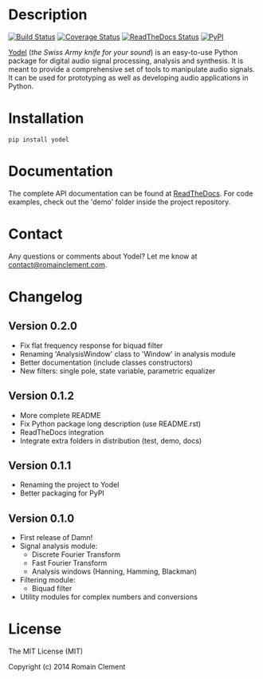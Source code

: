 Description
===========

[![Build Status](https://travis-ci.org/rclement/yodel.svg?branch=develop)](https://travis-ci.org/rclement/yodel)
[![Coverage Status](https://coveralls.io/repos/rclement/yodel/badge.png?branch=develop)](https://coveralls.io/r/rclement/yodel?branch=develop)
[![ReadTheDocs Status](https://readthedocs.org/projects/yodel/badge/?version=latest)](https://readthedocs.org/projects/yodel)
[![PyPI](http://img.shields.io/pypi/dm/yodel.svg)](https://pypi.python.org/pypi/yodel)

[Yodel](http://www.romainclement.com/yodel) (_the Swiss Army knife for your sound_) is an easy-to-use Python package
for digital audio signal processing, analysis and synthesis.
It is meant to provide a comprehensive set of tools to manipulate audio signals.
It can be used for prototyping as well as developing audio applications in Python.

Installation
============

`pip install yodel`

Documentation
=============

The complete API documentation can be found at [ReadTheDocs](http://yodel.readthedocs.org/en/latest/).
For code examples, check out the 'demo' folder inside the project repository.

Contact
=======

Any questions or comments about Yodel? Let me know at [contact@romainclement.com](mailto:contact@romainclement.com).

Changelog
=========

Version 0.2.0
-------------

* Fix flat frequency response for biquad filter
* Renaming 'AnalysisWindow' class to 'Window' in analysis module
* Better documentation (include classes constructors)
* New filters: single pole, state variable, parametric equalizer

Version 0.1.2
-------------

* More complete README
* Fix Python package long description (use README.rst)
* ReadTheDocs integration
* Integrate extra folders in distribution (test, demo, docs)

Version 0.1.1
-------------

* Renaming the project to Yodel
* Better packaging for PyPI

Version 0.1.0
-------------

* First release of Damn!
* Signal analysis module:
    * Discrete Fourier Transform
    * Fast Fourier Transform
    * Analysis windows (Hanning, Hamming, Blackman)
* Filtering module:
    * Biquad filter
* Utility modules for complex numbers and conversions

License
=======

The MIT License (MIT)

Copyright (c) 2014 Romain Clement
